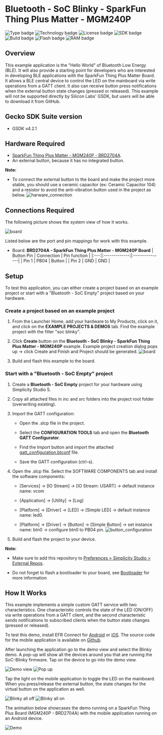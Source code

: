 # Bluetooth - SoC Blinky - SparkFun Thing Plus Matter - MGM240P #

![Type badge](https://img.shields.io/badge/dynamic/json?url=https://raw.githubusercontent.com/SiliconLabs/application_examples_ci/master/bluetooth_applications/bluetooth_soc_blinky_sparkfun_thingplus_common.json&label=Type&query=type&color=green)
![Technology badge](https://img.shields.io/badge/dynamic/json?url=https://raw.githubusercontent.com/SiliconLabs/application_examples_ci/master/bluetooth_applications/bluetooth_soc_blinky_sparkfun_thingplus_common.json&label=Technology&query=technology&color=green)
![License badge](https://img.shields.io/badge/dynamic/json?url=https://raw.githubusercontent.com/SiliconLabs/application_examples_ci/master/bluetooth_applications/bluetooth_soc_blinky_sparkfun_thingplus_common.json&label=License&query=license&color=green)
![SDK badge](https://img.shields.io/badge/dynamic/json?url=https://raw.githubusercontent.com/SiliconLabs/application_examples_ci/master/bluetooth_applications/bluetooth_soc_blinky_sparkfun_thingplus_common.json&label=SDK&query=sdk&color=green)
![Build badge](https://img.shields.io/endpoint?url=https://raw.githubusercontent.com/SiliconLabs/application_examples_ci/master/bluetooth_applications/bluetooth_soc_blinky_sparkfun_thingplus_build_status.json)
![Flash badge](https://img.shields.io/badge/dynamic/json?url=https://raw.githubusercontent.com/SiliconLabs/application_examples_ci/master/bluetooth_applications/bluetooth_soc_blinky_sparkfun_thingplus_common.json&label=Flash&query=flash&color=blue)
![RAM badge](https://img.shields.io/badge/dynamic/json?url=https://raw.githubusercontent.com/SiliconLabs/application_examples_ci/master/bluetooth_applications/bluetooth_soc_blinky_sparkfun_thingplus_common.json&label=RAM&query=ram&color=blue)
## Overview ##

This example application is the "Hello World" of Bluetooth Low Energy (BLE). It will also provide a starting point for developers who are interested in developing BLE applications with the SparkFun Thing Plus Matter Board. It allows a BLE central device to control the LED on the mainboard via write operations from a GATT client. It also can receive button press notifications when the external button state changes (pressed or released). This example will not be supported directly by Silicon Labs' GSDK, but users will be able to download it from GitHub.

## Gecko SDK Suite version ##

- GSDK v4.2.1

## Hardware Required ##

- [SparkFun Thing Plus Matter - MGM240P - BRD2704A](https://www.sparkfun.com/products/20270).
- An external button, because it has no integrated button.

**Note:**
- To connect the external button to the board and make the project more stable, you should use a ceramic capacitor (ex: Ceramic Capacitor 104) and a resistor to avoid the anti-vibration button used in the project as below.
![harware_connection](image/hardware_connection.png)

## Connections Required ##

The following picture shows the system view of how it works.

![board](image/connection.png)

Listed below are the port and pin mappings for work with this example.

* Board: **BRD2704A - SparkFun Thing Plus Matter - MGM240P Board**
    | Button Pin | Connection | Pin function |
    |:---:|:-------------:|:---------------|
    | Pin 1 | PB04 | Button |
    | Pin 2 | GND | GND |

## Setup ##

To test this application, you can either create a project based on an example project or start with a "Bluetooth - SoC Empty" project based on your hardware.

### Create a project based on an example project ###

1. From the Launcher Home, add your hardware to My Products, click on it, and click on the **EXAMPLE PROJECTS & DEMOS** tab. Find the example project with the filter "soc blinky".

2. Click **Create** button on the **Bluetooth - SoC Blinky - SparkFun Thing Plus Matter - MGM240P** example. Example project creation dialog pops up -> click Create and Finish and Project should be generated.
![board](image/create_project.png)

3. Build and flash this example to the board.

### Start with a "Bluetooth - SoC Empty" project ###

1. Create a **Bluetooth - SoC Empty** project for your hardware using Simplicity Studio 5.

2. Copy all attached files in *inc* and *src* folders into the project root folder (overwriting existing).

3. Import the GATT configuration:

    - Open the .slcp file in the project.

    - Select the **CONFIGURATION TOOLS** tab and open the **Bluetooth GATT Configurator**.

    - Find the Import button and import the attached [gatt_configuration.btconf](config/btconf/gatt_configuration.btconf) file.

    - Save the GATT configuration (ctrl-s).

4. Open the .slcp file. Select the SOFTWARE COMPONENTS tab and install the software components:

    - [Services] → [IO Stream] → [IO Stream: USART] → default instance name: vcom

    - [Application] → [Utility] → [Log]

    - [Platform] → [Driver] → [LED] → [Simple LED] → default instance name: led0.

    - [Platform] → [Driver] → [Button] → [Simple Button] → set instance name: btn0 → configure btn0 to PB04 pin.
    ![button_configuration](image/button_configuration.png)

5. Build and flash the project to your device.

**Note:**
- Make sure to add this repository to [Preferences > Simplicity Studio > External Repos](https://docs.silabs.com/simplicity-studio-5-users-guide/latest/ss-5-users-guide-about-the-launcher/welcome-and-device-tabs).

- Do not forget to flash a bootloader to your board, see [Bootloader](https://github.com/SiliconLabs/bluetooth_applications/blob/master/README.md#bootloader) for more information

## How It Works ##

This example implements a simple custom GATT service with two characteristics. One characteristic controls the state of the LED (ON/OFF) via write operations from a GATT client, and the second characteristic sends notifications to subscribed clients when the button state changes (pressed or released).

To test this demo, install EFR Connect for [Android](https://play.google.com/store/apps/details?id=com.siliconlabs.bledemo&hl=en&gl=US) or [iOS](https://apps.apple.com/us/app/efr-connect/id1030932759). The source code for the mobile application is available on [Github](https://github.com/SiliconLabs?q=efrconnect&type=&language=&sort=).

After launching the application go to the demo view and select the Blinky demo. A pop-up will show all the devices around you that are running the SoC-Blinky firmware. Tap on the device to go into the demo view.

![Demo view](image/demo_app_list.jpg) ![Pop up](image/device_selection.jpg)

Tap the light on the mobile application to toggle the LED on the mainboard. When you press/release the external button, the state changes for the virtual button on the application as well.

![Blinky all off](image/demo_blinky_off_all.jpg) ![Blinky all on](image/demo_blinky_on_all.jpg)

The animation below showcases the demo running on a SparkFun Thing Plus Board (MGM240P - BRD2704A) with the mobile application running on an Android device.

![Demo](image/demo.GIF)
